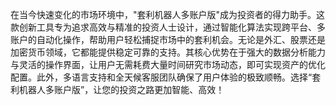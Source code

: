 在当今快速变化的市场环境中，"套利机器人多账户版"成为投资者的得力助手。这款创新工具专为追求高效与精准的投资人士设计，通过智能化算法实现跨平台、多账户的自动化操作，帮助用户轻松捕捉市场中的套利机会。无论是外汇、股票还是加密货币领域，它都能提供稳定可靠的支持。其核心优势在于强大的数据分析能力与灵活的操作界面，让用户无需耗费大量时间研究市场动态，即可实现资产的优化配置。此外，多语言支持和全天候客服团队确保了用户体验的极致顺畅。选择“套利机器人多账户版”，让您的投资之路更加智能、高效！